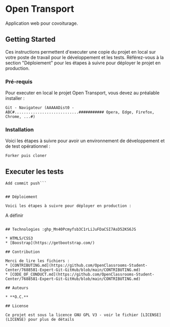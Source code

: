 # Open Transport

Application web pour covoiturage. 

## Getting Started

Ces instructions permettent d'executer une copie du projet en local sur votre poste de travail pour le développement et les tests. Référez-vous à la section "Déploiement" pour les étapes à suivre pour déployer le projet en production.

### Pré-requis

Pour executer en local le projet Open Transport, vous devez au préalable installer :

```
Git - Navigateur (AAAAADist0 -ABC#............................########### Opera, Edge, Firefox, Chrome, ...#)
```

### Installation

Voici les étapes à suivre pour avoir un environnement de développement et de test opérationnel :


```
Forker puis cloner
```



## Executer les tests

```
Add commit push```


## Déploiement

Voici les étapes à suivre pour déployer en production :

```
A définir
```

## Technologies :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

* HTML5/CSS3
* [Boostrap](https://getbootstrap.com/)

## Contribution

Merci de lire les fichiers :
* [CONTRIBUTING.md](https://github.com/OpenClassrooms-Student-Center/7688581-Expert-Git-GitHub/blob/main/CONTRIBUTING.md)
* [CODE_OF_CONDUCT.md](https://github.com/OpenClassrooms-Student-Center/7688581-Expert-Git-GitHub/blob/main/CONTRIBUTING.md) 

## Auteurs

* **O.C.**

## License

Ce projet est sous la licence GNU GPL V3 - voir le fichier [LICENSE](LICENSE) pour plus de détails
